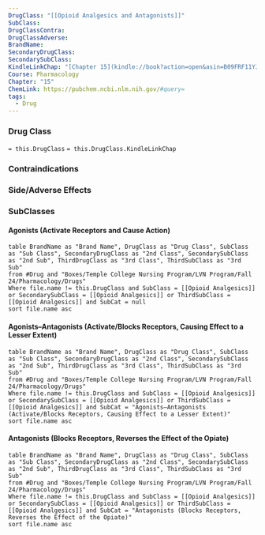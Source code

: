 ```yaml
---
DrugClass: "[[Opioid Analgesics and Antagonists]]"
SubClass: 
DrugClassContra: 
DrugClassAdverse: 
BrandName: 
SecondaryDrugClass: 
SecondarySubClass: 
KindleLinkChap: "[Chapter 15](kindle://book?action=open&asin=B09FRF11YJ&location=8219)"
Course: Pharmacology
Chapter: "15"
ChemLink: https://pubchem.ncbi.nlm.nih.gov/#query=
tags:
  - Drug
---
```

### Drug Class 
`= this.DrugClass`
	`= this.DrugClass.KindleLinkChap`

### Contraindications


### Side/Adverse Effects 


### SubClasses
#### Agonists (Activate Receptors and Cause Action) 
```dataview
table BrandName as "Brand Name", DrugClass as "Drug Class", SubClass as "Sub Class", SecondaryDrugClass as "2nd Class", SecondarySubClass as "2nd Sub", ThirdDrugClass as "3rd Class", ThirdSubClass as "3rd Sub"
from #Drug and "Boxes/Temple College Nursing Program/LVN Program/Fall 24/Pharmacology/Drugs" 
Where file.name != this.DrugClass and SubClass = [[Opioid Analgesics]] or SecondarySubClass = [[Opioid Analgesics]] or ThirdSubClass = [[Opioid Analgesics]] and SubCat = null
sort file.name asc
```

#### Agonists–Antagonists (Activate/Blocks Receptors, Causing Effect to a Lesser Extent) 
```dataview
table BrandName as "Brand Name", DrugClass as "Drug Class", SubClass as "Sub Class", SecondaryDrugClass as "2nd Class", SecondarySubClass as "2nd Sub", ThirdDrugClass as "3rd Class", ThirdSubClass as "3rd Sub"
from #Drug and "Boxes/Temple College Nursing Program/LVN Program/Fall 24/Pharmacology/Drugs" 
Where file.name != this.DrugClass and SubClass = [[Opioid Analgesics]] or SecondarySubClass = [[Opioid Analgesics]] or ThirdSubClass = [[Opioid Analgesics]] and SubCat = "Agonists–Antagonists (Activate/Blocks Receptors, Causing Effect to a Lesser Extent)"
sort file.name asc
```

#### Antagonists (Blocks Receptors, Reverses the Effect of the Opiate)
```dataview
table BrandName as "Brand Name", DrugClass as "Drug Class", SubClass as "Sub Class", SecondaryDrugClass as "2nd Class", SecondarySubClass as "2nd Sub", ThirdDrugClass as "3rd Class", ThirdSubClass as "3rd Sub"
from #Drug and "Boxes/Temple College Nursing Program/LVN Program/Fall 24/Pharmacology/Drugs" 
Where file.name != this.DrugClass and SubClass = [[Opioid Analgesics]] or SecondarySubClass = [[Opioid Analgesics]] or ThirdSubClass = [[Opioid Analgesics]] and SubCat = "Antagonists (Blocks Receptors, Reverses the Effect of the Opiate)"
sort file.name asc
```
